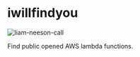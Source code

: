 # iwillfindyou
![liam-neeson-call](https://github.com/asbubam/iwillfindyou/assets/1094945/311a28e8-8436-48b2-b2b6-d72d9e8f4973)

Find public opened AWS lambda functions.  
